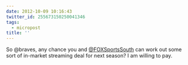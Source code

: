 ```yaml
---
date: 2012-10-09 10:16:43
twitter_id: 255673150250041346
tags:
  - micropost
title: ''
---
```


So @braves, any chance you and [@FOXSportsSouth](https://twitter.com/FOXSportsSouth) can work out some sort of in-market streaming deal for next season? I am willing to pay.
